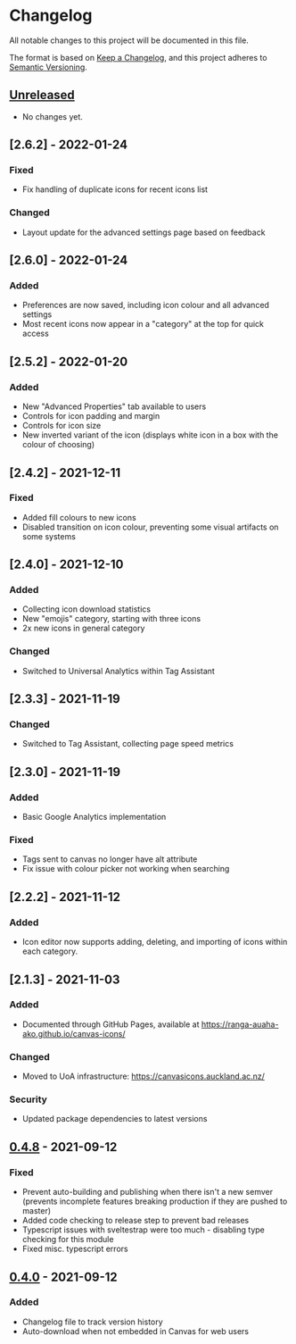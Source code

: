# Changelog

All notable changes to this project will be documented in this file.

The format is based on [Keep a Changelog](https://keepachangelog.com/en/1.0.0/),
and this project adheres to [Semantic Versioning](https://semver.org/spec/v2.0.0.html).

## [Unreleased]

- No changes yet.

## [2.6.2] - 2022-01-24

### Fixed

- Fix handling of duplicate icons for recent icons list

### Changed

- Layout update for the advanced settings page based on feedback

## [2.6.0] - 2022-01-24

### Added

- Preferences are now saved, including icon colour and all advanced settings
- Most recent icons now appear in a "category" at the top for quick access

## [2.5.2] - 2022-01-20

### Added

- New "Advanced Properties" tab available to users
- Controls for icon padding and margin
- Controls for icon size
- New inverted variant of the icon (displays white icon in a box with the colour of choosing)

## [2.4.2] - 2021-12-11

### Fixed

- Added fill colours to new icons
- Disabled transition on icon colour, preventing some visual artifacts on some systems

## [2.4.0] - 2021-12-10

### Added

- Collecting icon download statistics
- New "emojis" category, starting with three icons
- 2x new icons in general category

### Changed

- Switched to Universal Analytics within Tag Assistant

## [2.3.3] - 2021-11-19

### Changed

- Switched to Tag Assistant, collecting page speed metrics

## [2.3.0] - 2021-11-19

### Added

- Basic Google Analytics implementation

### Fixed

- Tags sent to canvas no longer have alt attribute
- Fix issue with colour picker not working when searching

## [2.2.2] - 2021-11-12

### Added

- Icon editor now supports adding, deleting, and importing of icons within each category.

## [2.1.3] - 2021-11-03

### Added

- Documented through GitHub Pages, available at https://ranga-auaha-ako.github.io/canvas-icons/

### Changed

- Moved to UoA infrastructure: https://canvasicons.auckland.ac.nz/

### Security

- Updated package dependencies to latest versions

## [0.4.8] - 2021-09-12

### Fixed

- Prevent auto-building and publishing when there isn't a new semver (prevents incomplete features breaking production if they are pushed to master)
- Added code checking to release step to prevent bad releases
- Typescript issues with sveltestrap were too much - disabling type checking for this module
- Fixed misc. typescript errors

## [0.4.0] - 2021-09-12

### Added

- Changelog file to track version history
- Auto-download when not embedded in Canvas for web users
<!--

### Fixed

- -->

[unreleased]: https://github.com/Ranga-Auaha-Ako/canvas-icons/compare/v0.4.3...HEAD
[0.4.8]: https://github.com/Ranga-Auaha-Ako/canvas-icons/compare/v0.4.0...v0.4.8
[0.4.0]: https://github.com/Ranga-Auaha-Ako/canvas-icons/compare/v0.0.1...v0.4.0
